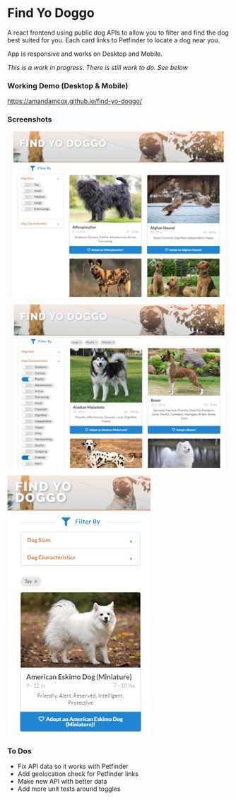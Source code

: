 # Find Yo Doggo

A react frontend using public dog APIs to allow you to filter and find the dog best suited for you. Each card links to Petfinder to locate a dog near you.

App is responsive and works on Desktop and Mobile.

_This is a work in progress. There is still work to do. See below_

### Working Demo (Desktop & Mobile)

https://amandamcox.github.io/find-yo-doggo/

### Screenshots

![Desktop without filters](https://github.com/amandamcox/find-yo-doggo/blob/master/screenshots/Homepage%20-%20No%20Filters.png)

![Desktop with filters](https://github.com/amandamcox/find-yo-doggo/blob/master/screenshots/Homepage%20-%20With%20Filters.png)

![Mobile](https://github.com/amandamcox/find-yo-doggo/blob/master/screenshots/Homepage%20-%20Mobile%20View.png)

### To Dos

-   Fix API data so it works with Petfinder
-   Add geolocation check for Petfinder links
-   Make new API with better data
-   Add more unit tests around toggles
